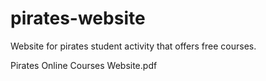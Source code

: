 # pirates-website
Website for pirates student activity that offers free courses.

Pirates Online Courses Website.pdf
